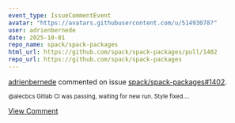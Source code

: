 ```yaml
---
event_type: IssueCommentEvent
avatar: "https://avatars.githubusercontent.com/u/51493078?"
user: adrienbernede
date: 2025-10-01
repo_name: spack/spack-packages
html_url: https://github.com/spack/spack-packages/pull/1402
repo_url: https://github.com/spack/spack-packages
---
```


<a href='https://github.com/adrienbernede' target='_blank'>adrienbernede</a> commented on issue <a href='https://github.com/spack/spack-packages/pull/1402' target='_blank'>spack/spack-packages#1402</a>.

<small>@alecbcs Gitlab CI was passing, waiting for new run. Style fixed....</small>

<a href='https://github.com/spack/spack-packages/pull/1402' target='_blank'>View Comment</a>